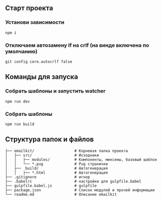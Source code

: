 ## **Старт проекта**

### Установи зависимости
```
npm i
```

### Отключаем автозамену lf на crlf (на винде включена по умолчанию)
```
git config core.autocrlf false
```

## Команды для запуска

### Собрать шаблоны и запустить watcher
```
npm run dev
```

### Собрать шаблоны
```
npm run build
```



## Структура папок и файлов
```
├── emailkit/                  # Корневая папка проекта
│   ├── src/                   # Исходники
│   │   ├── modules/           # Компоненты, миксины, базовый шаблон
│   │   └── *.pug              # Pug странички
│   ├──  build/                # Автогенерация
│   │   ├── *.html             # Автогенерация
├── .gitignore                 # игнор
├── .babelrc                   # настройки для gulpfile.babel
├── gulpfile.babel.js          # gulpfile
├── package.json               # Список модулей и прочей информации
└── readme.md                  # Описание emailkit
```
